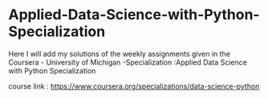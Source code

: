# Applied-Data-Science-with-Python-Specialization

Here I will add my solutions of the weekly assignments given in the 
Coursera - University of Michigan -Specialization :Applied Data Science with Python Specialization

course link : https://www.coursera.org/specializations/data-science-python
